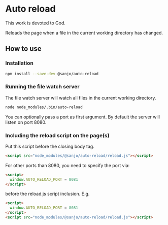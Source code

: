 # Auto reload

This work is devoted to God.

Reloads the page when a file in the current working directory has changed.

## How to use

### Installation

```sh
npm install --save-dev @sanjo/auto-reload
```

### Running the file watch server

The file watch server will watch all files in the current working directory.

```sh
node node_modules/.bin/auto-reload
```

You can optionally pass a port as first argument.
By default the server will listen on port 8080.

### Including the reload script on the page(s)

Put this script before the closing body tag.

```html
<script src="node_modules/@sanjo/auto-reload/reload.js"></script>
```

For other ports than 8080, you need to specify the port via:

```html
<script>
  window.AUTO_RELOAD_PORT = 8081
</script>
```

before the reload.js script inclusion. E.g.

```html
<script>
  window.AUTO_RELOAD_PORT = 8081
</script>
<script src="node_modules/@sanjo/auto-reload/reload.js"></script>
```
